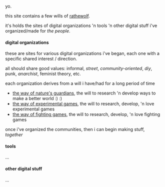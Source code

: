 yo.

this site contains a few wills of [rathewolf](https://rathewolf.com).

it's holds the sites of digital organizations 'n tools 'n other digital stuff i've organized/made for *the people*.

#### digital organizations
these are sites for various digital organizations i've began, each one with a specific shared interest / direction.

all should share good values: informal, *street*, *community-oriented*, *diy*, punk, *anarchist*, feminist theory, etc.

each organization derives from a will i have/had for a long period of time
- [the way of nature's guardians](https://willowolf.com/nga), the will to research 'n develop ways to make a better world :) :)
- [the way of experimental games](https://willowolf.com/ega), the will to research, develop, 'n love experimental games
- [the way of fighting games](https://willowolf.com/fga), the will to research, develop, 'n love fighting games

once i've organized the communities, then i can begin making stuff, *together*

#### tools
...

#### other digital stuff
...
